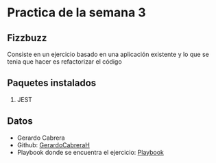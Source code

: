 # Practica de la semana 3

## Fizzbuzz

Consiste en un ejercicio basado en una aplicación existente y lo que se tenia que hacer es refactorizar el código

## Paquetes instalados

1. JEST

## Datos
- Gerardo Cabrera
- Github: [GerardoCabreraH](https://github.com/GerardoCabreraH)
- Playbook donde se encuentra el ejercicio: [Playbook](https://github.com/GerardoCabreraH/playbook)
